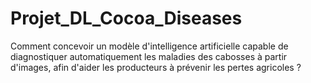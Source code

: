 # Projet_DL_Cocoa_Diseases
Comment concevoir un modèle d'intelligence artificielle capable de diagnostiquer automatiquement les maladies des cabosses à partir d'images, afin d'aider les producteurs à prévenir les pertes agricoles ?
